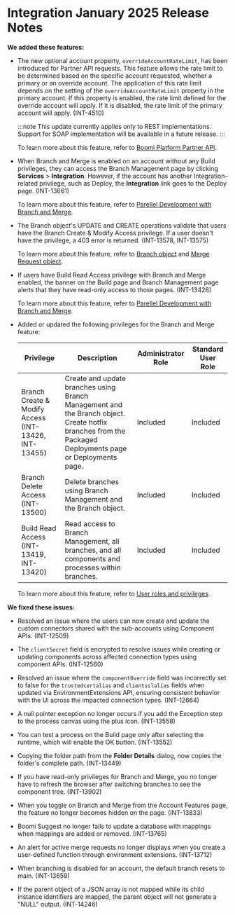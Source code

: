 # Integration January 2025 Release Notes

<head>
  <meta name="guidename" content="Release Notes"/>
  <meta name="context" content="GUID-0735ba39-a0ec-4729-8ac9-d9efb069ab6a"/>
</head>

**We added these features:**

- The new optional account property, `overrideAccountRateLimit`, has been introduced for Partner API requests. This feature allows the rate limit to be determined based on the specific account requested, whether a primary or an override account. The application of this rate limit depends on the setting of the `overrideAccountRateLimit` property in the primary account.
If this property is enabled, the rate limit defined for the override account will apply. If it is disabled, the rate limit of the primary account will apply. (INT-4510)

  :::note
  This update currently applies only to REST implementations. Support for SOAP implementation will be available in a future release.
  :::

  To learn more about this feature, refer to [Boomi Platform Partner API](https://developer.boomi.com/api/platformpartnerapi).

- When Branch and Merge is enabled on an account without any Build privileges, they can access the Branch Management page by clicking **Services** \> **Integration**. However, if the account has another Integration-related privilege, such as Deploy, the **Integration** link goes to the Deploy page. (INT-13661)

  To learn more about this feature, refer to [Parellel Development with Branch and Merge](../../Integration/Process%20building/int-Branch_merge_overview.md).

- The Branch object's UPDATE and CREATE operations validate that users have the Branch Create & Modify Access privilege. If a user doesn't have the privilege, a 403 error is returned. (INT-13578, INT-13575)

  To learn more about this feature, refer to [Branch object](https://developer.boomi.com/api/platformapi#tag/Branch) and [Merge Request object](https://developer.boomi.com/api/platformapi#tag/MergeRequest).

- If users have Build Read Access privilege with Branch and Merge enabled, the banner on the Build page and Branch Management page alerts that they have read-only access to those pages. (INT-13428)

  To learn more about this feature, refer to [Parellel Development with Branch and Merge](../../Integration/Process%20building/int-Branch_merge_overview.md).

- Added or updated the following privileges for the Branch and Merge feature:

  | Privilege | Description | Administrator Role | Standard User Role |
  | --- | --- | --- | --- |
  | Branch Create & Modify Access (INT-13426, INT-13455) | Create and update branches using Branch Management and the Branch object. Create hotfix branches from the Packaged Deployments page or Deployments page. | Included | Included |
  | Branch Delete Access (INT-13500) | Delete branches using Branch Management and the Branch object. | Included | Included |
  | Build Read Access (INT-13419, INT-13420) | Read access to Branch Management, all branches, and all components and processes within branches. | Included | Included |

  To learn more about this feature, refer to [User roles and privileges](../../Platform/c-atm-User_roles_and_privileges_5a1c8a1a-4d58-4e7d-a6b6-b684a0c6d672.md).

**We fixed these issues:**

- Resolved an issue where the users can now create and update the custom connectors shared with the sub-accounts using Component APIs. (INT-12509)

- The `clientSecret` field is encrypted to resolve issues while creating or updating components across affected connection types using component APIs. (INT-12560)

- Resolved an issue where the `componentOverride` field was incorrectly set to false for the `trustedcertalias` and `clientsslalias` fields when updated via EnvironmentExtensions API, ensuring consistent behavior with the UI across the impacted connection types. (INT-12664)

- A null pointer exception no longer occurs if you add the Exception step to the process canvas using the plus icon. (INT-13558)

- You can test a process on the Build page only after selecting the runtime, which will enable the OK button. (INT-13552)

- Copying the folder path from the **Folder Details** dialog, now copies the folder's complete path. (INT-13449)

- If you have read-only privileges for Branch and Merge, you no longer have to refresh the browser after switching branches to see the component tree. (INT-13902)

- When you toggle on Branch and Merge from the Account Features page, the feature no longer becomes hidden on the page. (INT-13833)

- Boomi Suggest no longer fails to update a database with mappings when mappings are added or removed. (INT-13765)

- An alert for active merge requests no longer displays when you create a user-defined function through environment extensions. (INT-13712)

- When branching is disabled for an account, the default branch resets to main. (INT-13659)

- If the parent object of a JSON array is not mapped while its child instance identifiers are mapped, the parent object will not generate a "NULL" output. (INT-14246)
